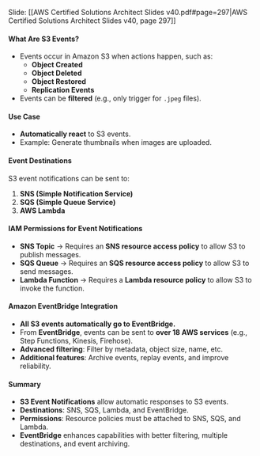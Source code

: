 Slide: [[AWS Certified Solutions Architect Slides v40.pdf#page=297|AWS Certified Solutions Architect Slides v40, page 297]]
#### **What Are S3 Events?**

- Events occur in Amazon S3 when actions happen, such as:
    - **Object Created**
    - **Object Deleted**
    - **Object Restored**
    - **Replication Events**
- Events can be **filtered** (e.g., only trigger for `.jpeg` files).

#### **Use Case**

- **Automatically react** to S3 events.
- Example: Generate thumbnails when images are uploaded.

#### **Event Destinations**

S3 event notifications can be sent to:

1. **SNS (Simple Notification Service)**
2. **SQS (Simple Queue Service)**
3. **AWS Lambda**

#### **IAM Permissions for Event Notifications**

- **SNS Topic** → Requires an **SNS resource access policy** to allow S3 to publish messages.
- **SQS Queue** → Requires an **SQS resource access policy** to allow S3 to send messages.
- **Lambda Function** → Requires a **Lambda resource policy** to allow S3 to invoke the function.

#### **Amazon EventBridge Integration**

- **All S3 events automatically go to EventBridge.**
- From **EventBridge**, events can be sent to **over 18 AWS services** (e.g., Step Functions, Kinesis, Firehose).
- **Advanced filtering**: Filter by metadata, object size, name, etc.
- **Additional features**: Archive events, replay events, and improve reliability.

#### **Summary**

- **S3 Event Notifications** allow automatic responses to S3 events.
- **Destinations**: SNS, SQS, Lambda, and EventBridge.
- **Permissions**: Resource policies must be attached to SNS, SQS, and Lambda.
- **EventBridge** enhances capabilities with better filtering, multiple destinations, and event archiving.